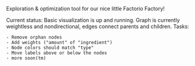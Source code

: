 Exploration & optimization tool for our nice little Factorio Factory!

Current status:
    Basic visualization is up and running. Graph is currently weightless and nondirectional, edges connect parents and children. Tasks:

    - Remove orphan nodes
    - Add weights ("amount" of "ingredient")
    - Node colors should match "type"
    - Move labels above or below the nodes
    - more soon(tm)